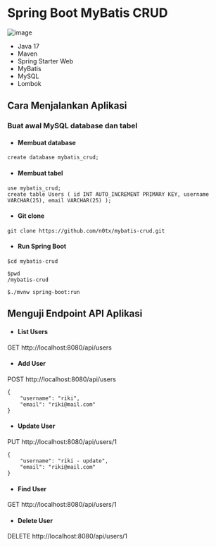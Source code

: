 # Spring Boot MyBatis CRUD

![image](https://github.com/user-attachments/assets/272f9ed8-613c-40be-84b7-d366f037822a)


- Java 17
- Maven
- Spring Starter Web
- MyBatis
- MySQL
- Lombok

## Cara Menjalankan Aplikasi

### Buat awal MySQL database dan tabel

- #### Membuat database

``` 
create database mybatis_crud;
```

- #### Membuat tabel

``` 
use mybatis_crud; 
create table Users ( id INT AUTO_INCREMENT PRIMARY KEY, username VARCHAR(25), email VARCHAR(25) );
```

- #### Git clone

```
git clone https://github.com/n0tx/mybatis-crud.git
```

- #### Run Spring Boot

```
$cd mybatis-crud

$pwd
/mybatis-crud

$./mvnw spring-boot:run
```

## Menguji Endpoint API Aplikasi

- #### List Users

GET http://localhost:8080/api/users

- #### Add User

POST http://localhost:8080/api/users

```
{
    "username": "riki",
    "email": "riki@mail.com"
}
```

- #### Update User

PUT http://localhost:8080/api/users/1

```
{
    "username": "riki - update",
    "email": "riki@mail.com"
}
```

- #### Find User

GET http://localhost:8080/api/users/1


- #### Delete User

DELETE http://localhost:8080/api/users/1



